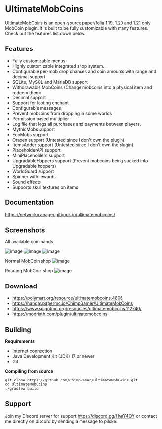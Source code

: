 # UltimateMobCoins

UltimateMobCoins is an open-source paper/folia 1.19, 1.20 and 1.21 only MobCoin plugin. It is built to be fully customizable with many features. Check out the features list down below.

## Features
- Fully customizable menus
- Highly customizable integrated shop system.
- Configurable per-mob drop chances and coin amounts with range and decimal support
- SQLite, MySQL and MariaDB support
- Withdrawable MobCoins (Change mobcoins into a physical item and redeem them)
- Decimal support
- Support for looting enchant
- Configurable messages
- Prevent mobcoins from dropping in some worlds
- Permission based multiplier
- Log file that logs all purchases and payments between players.
- MythicMobs support
- EcoMobs support
- Oraxen support (Untested since I don't own the plugin)
- ItemsAdder support (Untested since I don't own the plugin)
- PlaceholderAPI support
- MiniPlaceholders support
- UpgradableHoppers support (Prevent mobcoins being sucked into Upgradable hoppers)
- WorldGuard support
- Spinner with rewards.
- Sound effects
- Supports skull textures on items

## Documentation
https://networkmanager.gitbook.io/ultimatemobcoins/

## Screenshots
All available commands

![image](https://github.com/ChimpGamer/UltimateMobCoins/assets/19960733/eb66f5ce-e921-4ac6-beb9-2cc5b1053d62)
![image](https://github.com/ChimpGamer/UltimateMobCoins/assets/19960733/b2d57df5-6ef5-4dba-b568-46b9791312ab)
![image](https://github.com/ChimpGamer/UltimateMobCoins/assets/19960733/d15a2358-df48-475b-9477-973e6396baca)

Normal MobCoin shop
![image](https://user-images.githubusercontent.com/19960733/236314990-c6e78d16-6827-467a-bf87-12181ad76660.png)

Rotating MobCoin shop
![image](https://user-images.githubusercontent.com/19960733/236315060-8d3102d1-4452-4640-ab2d-8903c4925970.png)

## Download
* https://polymart.org/resource/ultimatemobcoins.4806
* https://hangar.papermc.io/ChimpGamer/UltimateMobCoins
* https://www.spigotmc.org/resources/ultimatemobcoins.112740/
* https://modrinth.com/plugin/ultimatemobcoins

## Building

**Requirements**
- Internet connection
- Java Development Kit (JDK) 17 or newer
- Git

**Compiling from source**
```shell
git clone https://github.com/ChimpGamer/UltimateMobCoins.git
cd UltimateMobCoins
./gradlew build
```

## Support
Join my Discord server for support https://discord.gg/HvaY4QY or contact me directly on discord by sending a message to pilske.
